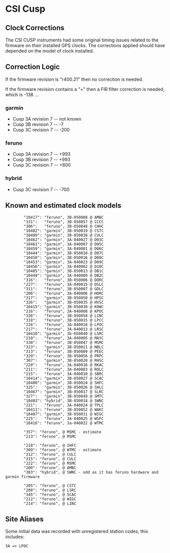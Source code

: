 # CSI Cusp

## Clock Corrections

The CSI CUSP instruments had some original timing issues related to the firmware on
their installed GPS clocks. The corrections applied should have depended on the model
of clock installed.


## Correction Logic

If the firmware revision is "r400.21" then no correction is needed.

If the firmware revision contains a "+" then a FIR filter correction is needed, which is -138 ...

### garmin

- Cusp 3A revision 7 -- not known
- Cusp 3B revision 7 -- -7
- Cusp 3C revision 7 -- -200

### feruno

- Cusp 3A revision 7 -- +993
- Cusp 3B revision 7 -- +993
- Cusp 3C revision 7 -- +800

### hybrid

- Cusp 3C revision 7 -- -700

## Known and estimated clock models

```
        "10417": "feruno", 3B-050008 @ AMBC
        "331":   "feruno", 3B-050057 @ CCCC
        "306":   "feruno", 3B-050048 @ CHHC
        "10402": "garmin", 3B-050019 @ CSTC
        "10409": "garmin", 3B-050038 @ CULC
        "10462": "garmin", 3A-040027 @ D03C
        "10461": "garmin", 3A-040007 @ D05C
        "10459": "garmin", 3A-040001 @ D06C
        "10444": "garmin", 3B-050010 @ D07C
        "10458": "garmin", 3B-050016 @ D08C
        "10453": "garmin", 3A-040023 @ D09C
        "10456": "garmin", 3A-040002 @ D10C
        "10405": "garmin", 3B-050013 @ DB1C
        "10449": "garmin", 3A-040009 @ DB2C
        "316":   "feruno", 3B-050006 @ DORC
        "227":   "feruno", 3A-040015 @ DSLC
        "311":   "feruno", 3B-050007 @ GDLC
        "206":   "feruno", 3A-040006 @ HORC
        "317":   "garmin", 3B-050050 @ HPSC
        "326":   "garmin", 3B-050035 @ HVSC
        "10415": "garmin", 3B-050030 @ KOWC
        "216":   "feruno", 3A-040008 @ KPOC
        "336":   "feruno", 3B-050058 @ LINC
        "318":   "feruno", 3B-050015 @ LPCC
        "226":   "feruno", 3A-040018 @ LPOC
        "217":   "feruno", 3A-040013 @ LRSC
        "10410": "garmin", 3b-050040 @ LSRC
        "210":   "feruno", 3A-040005 @ MAYC
        "330":   "feruno", 3B-050047 @ MSMC
        "323":   "garmin", 3B-050021 @ NBLC
        "313":   "feruno", 3B-050009 @ PEEC
        "329":   "feruno", 3B-050056 @ PRPC
        "307":   "garmin", 3B-050020 @ RHSC
        "220":   "feruno", 3A-040016 @ RKAC
        "211":   "feruno", 3A-040003 @ ROLC
        "215":   "feruno", 3A-040010 @ SBRC
        "10414": "garmin", 3B-050027 @ SCAC
        "10400": "garmin", 3B-050024 @ SHFC
        "325":   "garmin", 3B-050026 @ SHLC
        "10467": "garmin", 3B-050017 @ SLRC
        "327":   "garmin", 3B-050049 @ SMTC
        "10403": "hybrid", 3B-050014 @ SWNC
        "221":   "feruno", 3A-040024 @ TPLC
        "10411": "feruno", 3B-050052 @ WAKC
        "10407": "garmin", 3B-050031 @ WIGC
        "225":   "feruno", 3A-040025 @ WSFC
        "10416": "feruno", 3a-040022 @ WTMC

        "357": "feruno", @ MSMC - estimate
        "213": "feruno", @ MSMC

        "218": "feruno", @ SHFC
        "309": "feruno", @ WTMC - estimate
        "312": "feruno", @ CULC
        "315": "feruno", @ CULC
        "222": "feruno", @ MSMC
        "200": "feruno", @ AMBC
        "303": "hybrid", @ SWNC - odd as it has feruno hardware and garmin firmware

        "205": "feruno", @ CSTC
        "208": "feruno", @ LSRC
        "345": "feruno", @ SCAC
        "212": "feruno", @ WIGC
        "214": "feruno", @ LINC
```

## Site Aliases

Some initial data was recorded with unregistered station codes, this includes:

```
3A => LPOC
```
